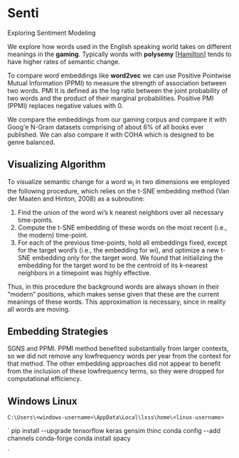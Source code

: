 # Senti
Exploring Sentiment Modeling

We explore how words used in the English speaking world takes on different meanings in the **gaming**.
Typically words with **polysemy** [[Hamilton](https://arxiv.org/pdf/1605.09096.pdf)] tends to have higher rates of semantic change.

To compare word embeddings like **word2vec** we can use Positive Pointwise Mutual Information (PPMI) to measure the strength of association between two words. PMI It is defined as the log ratio between the joint probability of two words and the product of their marginal probabilities. Positive PMI (PPMI) replaces negative values with 0.

We compare the embeddings from our gaming corpus and compare it with Goog'e N-Gram datasets comprising of about 6% of all books ever published. We can also compare it with COHA which is designed to be genre balanced.

## Visualizing Algorithm

To visualize semantic change for a word w<sub>i</sub> in two dimensions we employed the following procedure, which relies on the t-SNE embedding method (Van der Maaten and Hinton, 2008) as a subroutine:
1. Find the union of the word wi’s k nearest neighbors over all necessary time-points.
2. Compute the t-SNE embedding of these words on the most recent (i.e., the modern) time-point.
3. For each of the previous time-points, hold all embeddings fixed, except for the target word’s (i.e., the embedding for wi), and optimize a new t-SNE embedding only for the target word. We found that initializing the embedding for the target word to be the centroid of its k-nearest neighbors in a timepoint was highly effective.

Thus, in this procedure the background words are
always shown in their “modern” positions, which
makes sense given that these are the current meanings
of these words. This approximation is necessary,
since in reality all words are moving.

## Embedding Strategies
SGNS and PPMI.
PPMI method benefited substantially from larger contexts, so we did not remove any lowfrequency words per year from the context for that method. The other embedding approaches did not appear to benefit from the inclusion of these lowfrequency terms, so they were dropped for computational efficiency.


## Windows Linux
`C:\Users\<windows-username>\AppData\Local\lxss\home\<linux-username>`


`
pip install --upgrade tensorflow keras gensim thinc
conda config --add channels conda-forge
conda install spacy

`